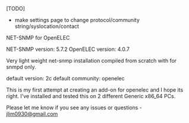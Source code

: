 [TODO]
 - make settings page to change protocol/community string/syslocation/contact



NET-SNMP for OpenELEC

NET-SNMP version: 5.7.2
OpenELEC version: 4.0.7

Very light weight net-snmp installation compiled from scratch with for snmpd only.

default version: 2c
default community: openelec

This is my first attempt at creating an add-on for openelec and I hope its right.  I've installed and tested this on 2 different Generic x86_64 PCs.

Please let me know if you see any issues or questions - jlim0930@gmail.com